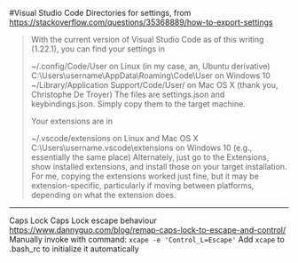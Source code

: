 #Visual Studio Code 
Directories for settings, from https://stackoverflow.com/questions/35368889/how-to-export-settings

> With the current version of Visual Studio Code as of this writing (1.22.1), you can find your settings in
> 
> ~/.config/Code/User on Linux (in my case, an, Ubuntu derivative)
> C:\Users\username\AppData\Roaming\Code\User on Windows 10
> ~/Library/Application Support/Code/User/ on Mac OS X (thank you, Christophe De Troyer)
> The files are settings.json and keybindings.json. Simply copy them to the target machine.
> 
> Your extensions are in
> 
> ~/.vscode/extensions on Linux and Mac OS X
> C:\Users\username\.vscode\extensions on Windows 10 (e.g., essentially the same place)
> Alternately, just go to the Extensions, show installed extensions, and install those on your target installation. For me, copying the extensions worked just fine, but it may be extension-specific, particularly if moving between platforms, depending on what the extension does.

---

Caps Lock
 Caps Lock escape behaviour https://www.dannyguo.com/blog/remap-caps-lock-to-escape-and-control/
Manually invoke with command: `xcape -e 'Control_L=Escape'`
Add `xcape` to .bash_rc to initialize it automatically

